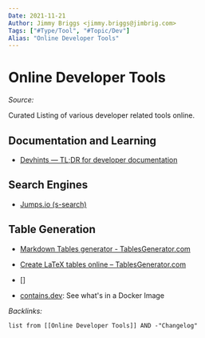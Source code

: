 ```yaml
---
Date: 2021-11-21
Author: Jimmy Briggs <jimmy.briggs@jimbrig.com>
Tags: ["#Type/Tool", "#Topic/Dev"]
Alias: "Online Developer Tools"
---
```


# Online Developer Tools

*Source:*

Curated Listing of various developer related tools online.

## Documentation and Learning

- [Devhints — TL;DR for developer documentation](https://devhints.io/)



## Search Engines

- [Jumps.io (s-search)](https://jumps.io)


## Table Generation

- [Markdown Tables generator - TablesGenerator.com](https://www.tablesgenerator.com/markdown_tables)
- [Create LaTeX tables online – TablesGenerator.com](https://www.tablesgenerator.com/)
- []

- [contains.dev](https://contains.dev/): See what's in a Docker Image

*Backlinks:*

```dataview
list from [[Online Developer Tools]] AND -"Changelog"
```